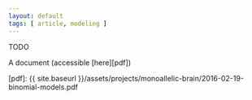 ```yaml
---
layout: default
tags: [ article, modeling ]
---
```


TODO

A document (accessible [here][pdf])

[pdf]: {{ site.baseurl }}/assets/projects/monoallelic-brain/2016-02-19-binomial-models.pdf
<!-- MathJax scripts -->
<script type="text/javascript" src="https://cdn.mathjax.org/mathjax/latest/MathJax.js?config=TeX-AMS-MML_HTMLorMML"></script>
